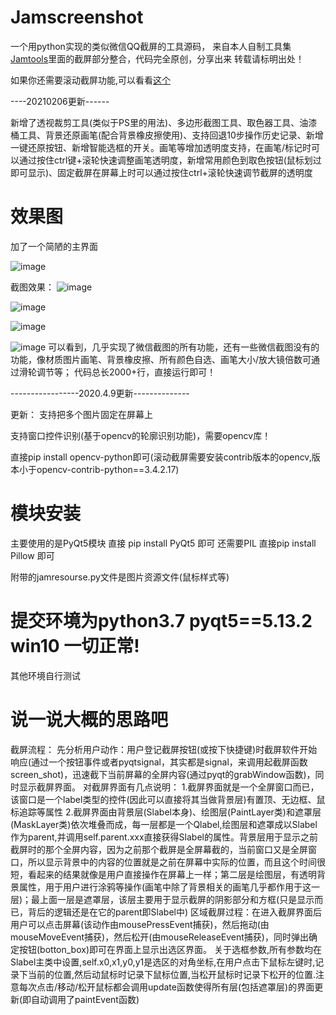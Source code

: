 # Jamscreenshot
一个用python实现的类似微信QQ截屏的工具源码，
来自本人自制工具集[Jamtools](https://github.com/fandesfyf/JamTools)里面的截屏部分整合，代码完全原创，分享出来
转载请标明出处！

如果你还需要滚动截屏功能,可以看看[这个](https://github.com/fandesfyf/roll_screenshot)

----20210206更新------

新增了透视裁剪工具(类似于PS里的用法)、多边形截图工具、取色器工具、油漆桶工具、背景还原画笔(配合背景橡皮擦使用)、支持回退10步操作历史记录、新增一键还原按钮、新增智能选框的开关。画笔等增加透明度支持，在画笔/标记时可以通过按住ctrl键+滚轮快速调整画笔透明度，新增常用颜色到取色按钮(鼠标划过即可显示)、固定截屏在屏幕上时可以通过按住ctrl+滚轮快速调节截屏的透明度

# 效果图
加了一个简陋的主界面

![image](https://github.com/fandesfyf/Jamscreenshot/blob/master/image/60430e4e61d28d0e79da9d58e46037f.png)

截图效果：
![image](https://github.com/fandesfyf/Jamscreenshot/blob/master/image/jp00.png)

![image](https://github.com/fandesfyf/Jamscreenshot/blob/master/image/jp2.png)

![image](https://github.com/fandesfyf/Jamscreenshot/blob/master/image/58e820362dd287f6668e011e20a1020.png)

![image](https://github.com/fandesfyf/Jamscreenshot/blob/master/image/0180a5748681abe7254ce6734aa64de.png)
可以看到，几乎实现了微信截图的所有功能，还有一些微信截图没有的功能，像材质图片画笔、背景橡皮擦、所有颜色自选、画笔大小/放大镜倍数可通过滑轮调节等；
代码总长2000+行，直接运行即可！


-----------------2020.4.9更新--------------

更新：
支持把多个图片固定在屏幕上

支持窗口控件识别(基于opencv的轮廓识别功能)，需要opencv库！

直接pip install opencv-python即可(滚动截屏需要安装contrib版本的opencv,版本小于opencv-contrib-python==3.4.2.17)


# 模块安装
主要使用的是PyQt5模块
直接 pip install PyQt5 即可
还需要PIL
直接pip install Pillow 即可

附带的jamresourse.py文件是图片资源文件(鼠标样式等)

# 提交环境为python3.7   pyqt5==5.13.2  win10 一切正常!
其他环境自行测试

# 说一说大概的思路吧
截屏流程：
先分析用户动作：用户登记截屏按钮(或按下快捷键)时截屏软件开始响应(通过一个按钮事件或者pyqtsignal，其实都是signal，来调用起截屏函数screen_shot)，迅速截下当前屏幕的全屏内容(通过pyqt的grabWindow函数)，同时显示截屏界面。
对截屏界面有几点说明：
1.截屏界面就是一个全屏窗口而已，该窗口是一个label类型的控件(因此可以直接将其当做背景层)有置顶、无边框、鼠标追踪等属性
2.截屏界面由背景层(Slabel本身)、绘图层(PaintLayer类)和遮罩层(MaskLayer类)依次堆叠而成，每一层都是一个Qlabel,绘图层和遮罩成以Slabel作为parent,并调用self.parent.xxx直接获得Slabel的属性。背景层用于显示之前截屏时的那个全屏内容，因为之前那个截屏是全屏幕截的，当前窗口又是全屏窗口，所以显示背景中的内容的位置就是之前在屏幕中实际的位置，而且这个时间很短，看起来的结果就像是用户直接操作在屏幕上一样；第二层是绘图层，有透明背景属性，用于用户进行涂鸦等操作(画笔中除了背景相关的画笔几乎都作用于这一层)；最上面一层是遮罩层，该层主要用于显示截屏的阴影部分和方框(只是显示而已，背后的逻辑还是在它的parent即Slabel中)
区域截屏过程：在进入截屏界面后用户可以点击屏幕(该动作由mousePressEvent捕获)，然后拖动(由mouseMoveEvent捕获)，然后松开(由mouseReleaseEvent捕获)，同时弹出确定按钮(botton_box)即可在界面上显示出选区界面。
关于选框参数,所有参数均在Slabel主类中设置,self.x0,x1,y0,y1是选区的对角坐标,在用户点击下鼠标左键时,记录下当前的位置,然后动鼠标时记录下鼠标位置,当松开鼠标时记录下松开的位置.注意每次点击/移动/松开鼠标都会调用update函数使得所有层(包括遮罩层)的界面更新(即自动调用了paintEvent函数)

